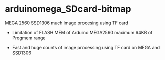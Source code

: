 # arduinomega_SDcard-bitmap

MEGA 2560 SSD1306 much image procesing using TF card

- Limitation of FLASH MEM of Arduino MEGA2560
    maximum 64KB of Progmem range

- Fast and huge counts of image processing using TF card on MEGA and SSD1306 
